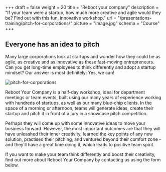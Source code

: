 +++
draft			= false
weight          = 20
title			= "Reboot your company"
description 	= "If your team were a startup, how much more creative and agile would they be? Find out with this fun, innovative workshop."
url 				= "/presentations-training/pitch-for-corporations/"
picture			= "image.jpg"
schema			= "Course"
+++

## Everyone has an idea to pitch

Many large corporations look at startups and wonder how they could be as agile, as creative and as innovative as these fast-moving entrepreneurs. Can you get long-time employees to think differently and adopt a startup mindset? Our answer is most definitely: Yes, we can!

![pitch-for-corporations][pic1]

Reboot Your Company is a half-day workshop, ideal for department meetings or team events, built using our many years of experience working with hundreds of startups, as well as our many blue-chip clients. In the space of a morning or afternoon, teams will generate ideas, create their startup and pitch it in front of a jury in a showcase pitch competition.

Perhaps they will come up with some innovative ideas to move your business forward. However, the most important outcomes are that they will have unleashed their inner creativity, learned the key points of any new solution, practised their pitching, and ventured beyond their comfort zone - and they'll have a great time doing it, which leads to positive team spirit.

If you want to make your team think differently and boost their creativity, find out more about Reboot Your Company by contacting us using the form below.

[pic1]: /img/training-workshops/pitch-for-corporations/pitch-for-corporations.jpg